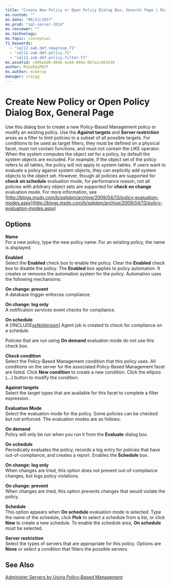 ```yaml
---
title: "Create New Policy or Open Policy Dialog Box, General Page | Microsoft Docs"
ms.custom: ""
ms.date: "06/13/2017"
ms.prod: "sql-server-2014"
ms.reviewer: ""
ms.technology:
ms.topic: conceptual
f1_keywords: 
  - "sql12.swb.dmf.newgroup.f1"
  - "sql12.swb.dmf.policy.f1"
  - "sql12.swb.dmf.policy.filter.f1"
ms.assetid: c00bebd0-d04b-4c64-840e-8b7a2c603436
author: MikeRayMSFT
ms.author: mikeray
manager: craigg
---
```

# Create New Policy or Open Policy Dialog Box, General Page
  Use this dialog box to create a new Policy-Based Management policy or modify an existing policy. Use the **Against targets** and **Server restriction** areas as a filter to limit policies to a subset of all possible targets. For conditions to be used as target filters, they must be defined on a physical facet, must not contain functions, and must not contain the LIKE operator. When the system computes the object set for a policy, by default the system objects are excluded.  For example, if the object set of the policy refers to all tables, the policy will not apply to system tables. If users want to evaluate a policy against system objects, they can explicitly add system objects to the object set. However, though all policies are supported for **check on schedule** evaluation mode, for performance reason, not all policies with arbitrary object sets are supported for **check on change** evaluation mode. For more information, see [http://blogs.msdn.com/b/sqlpbm/archive/2009/04/13/policy-evaluation-modes.aspx](http://blogs.msdn.com/b/sqlpbm/archive/2009/04/13/policy-evaluation-modes.aspx)  
  
## Options  
 **Name**  
 For a new policy, type the new policy name. For an existing policy, the name is displayed.  
  
 **Enabled**  
 Select the **Enabled** check box to enable the policy. Clear the **Enabled** check box to disable the policy. The **Enabled** box applies to policy automation. It creates or removes the automation system for the policy. Automation uses the following mechanisms:  
  
 **On change: prevent**  
 A database trigger enforces compliance.  
  
 **On change: log only**  
 A notification services event checks for compliance.  
  
 **On schedule**  
 A [!INCLUDE[ssNoVersion](../../includes/ssnoversion-md.md)] Agent job is created to check for compliance on a schedule.  
  
 Policies that are run using **On demand** evaluation mode do not use this check box.  
  
 **Check condition**  
 Select the Policy-Based Management condition that this policy uses. All conditions on the server for the associated Policy-Based Management facet are listed. Click **New condition** to create a new condition. Click the ellipsis (**...**) button to modify the condition.  
  
 **Against targets**  
 Select the target types that are available for this facet to complete a filter expression.  
  
 **Evaluation Mode**  
 Select the evaluation mode for the policy. Some policies can be checked but not enforced. The evaluation modes are as follows:  
  
 **On demand**  
 Policy will only be run when you run it from the **Evaluate** dialog box.  
  
 **On schedule**  
 Periodically evaluates the policy, records a log entry for policies that have out-of-compliance, and creates a report. Enables the **Schedule** box.  
  
 **On change: log only**  
 When changes are tried, this option does not prevent out-of-compliance changes, but logs policy violations.  
  
 **On change: prevent**  
 When changes are tried, this option prevents changes that would violate the policy.  
  
 **Schedule**  
 This option appears when **On schedule** evaluation mode is selected. Type the name of the schedule, click **Pick** to select a schedule from a list, or click **New** to create a new schedule. To enable the schedule area, **On schedule** must be selected.  
  
 **Server restriction**  
 Select the types of servers that are appropriate for this policy. Options are **None** or select a condition that filters the possible servers.  
  
## See Also  
 [Administer Servers by Using Policy-Based Management](administer-servers-by-using-policy-based-management.md)  
  
  
